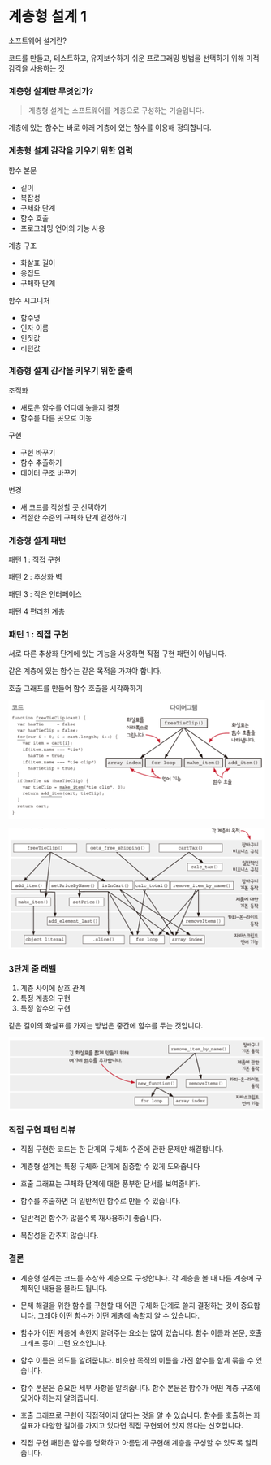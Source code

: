 # 계층형 설계 1

소프트웨어 설계란?

코드를 만들고, 테스트하고, 유지보수하기 쉬운 프로그래밍 방법을 선택하기 위해 미적 감각을 사용하는 것

### 계층형 설계란 무엇인가?

> 계층형 설계는 소프트웨어를 계층으로 구성하는 기술입니다. 

계층에 있는 함수는 바로 아래 계층에 있는 함수를 이용해 정의합니다.

### 계층형 설계 감각을 키우기 위한 입력

함수 본문
- 길이
- 복잡성
- 구체화 단계
- 함수 호출
- 프로그래밍 언어의 기능 사용

계층 구조
- 화살표 길이
- 응집도
- 구체화 단계

함수 시그니처
- 함수명
- 인자 이름
- 인잣값
- 리턴값

### 계층형 설계 감각을 키우기 위한 출력

조직화
- 새로운 함수를 어디에 놓을지 결정
- 함수를 다른 곳으로 이동

구현
- 구현 바꾸기
- 함수 추출하기
- 데이터 구조 바꾸기

변경
- 새 코드를 작성할 곳 선택하기
- 적절한 수준의 구체화 단계 결정하기

### 계층형 설계 패턴

패턴 1 : 직접 구현

패턴 2 : 추상화 벽

패턴 3 : 작은 인터페이스

패턴 4 편리한 계층


### 패턴 1 : 직접 구현

서로 다른 추상화 단계에 있는 기능을 사용하면 직접 구현 패턴이 아닙니다.

같은 계층에 있는 함수는 같은 목적을 가져야 합니다.

호출 그래프를 만들어 함수 호출을 시각화하기

![alt text](image-2.png)

![alt text](image.png)

### 3단계 줌 래벨

1. 계층 사이에 상호 관계
2. 특정 계층의 구현
3. 특정 함수의 구현

같은 길이의 화살표를 가지는 방법은 중간에 함수를 두는 것입니다.

![alt text](image-1.png)


### 직접 구현 패턴 리뷰

- 직접 구현한 코드는 한 단계의 구체화 수준에 관한 문제만 해결합니다.

- 계층형 설계는 특정 구체화 단계에 집중할 수 있게 도와줍니다

- 호출 그래프는 구체화 단계에 대한 풍부한 단서를 보여줍니다.

- 함수를 추출하면 더 일반적인 함수로 만들 수 있습니다.

- 일반적인 함수가 많을수록 재사용하기 좋습니다.

- 복잡성을 감추지 않습니다.

### 결론

- 계층형 설계는 코드를 추상화 계층으로 구성합니다. 각 계층을 볼 때 다른 계층에 구체적인 내용을 몰라도 됩니다.

- 문제 해결을 위한 함수를 구현할 때 어떤 구체화 단계로 쓸지 결정하는 것이 중요합니다. 그래야 어떤 함수가 어떤 계층에 속할지 알 수 있습니다.

- 함수가 어떤 계층에 속한지 알려주는 요소는 많이 있습니다. 함수 이름과 본문, 호출 그래프 등이 그런 요소입니다.

- 함수 이름은 의도를 알려줍니다. 비슷한 목적의 이름을 가진 함수를 함계 묶을 수 있습니다.

- 함수 본문은 중요한 세부 사항을 알려줍니다. 함수 본문은 함수가 어떤 계층 구조에 있어야 하는지 알려줍니다.

- 호출 그래프로 구현이 직접적이지 않다는 것을 알 수 있습니다. 함수를 호출하는 화살표가 다양한 길이를 가지고 있다면 직접 구현되어 있지 않다는 신호입니다.

- 직접 구현 패턴은 함수를 명확하고 아름답게 구현해 계층을 구성할 수 있도록 알려줍니다.